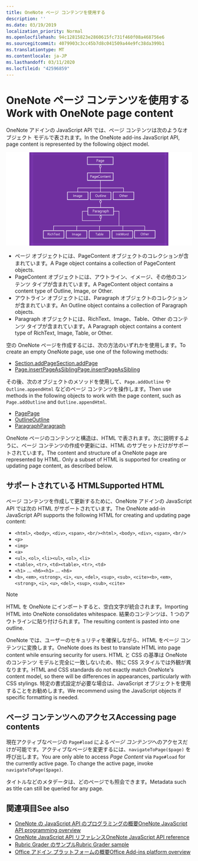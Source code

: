 ```yaml
---
title: OneNote ページ コンテンツを使用する
description: ''
ms.date: 03/19/2019
localization_priority: Normal
ms.openlocfilehash: 94c12815823e2860615fc731f460f08a468756e6
ms.sourcegitcommit: 4079903c3cc45b7d8c041509a44e9fc38da399b1
ms.translationtype: MT
ms.contentlocale: ja-JP
ms.lasthandoff: 03/11/2020
ms.locfileid: "42596859"
---
```

# <a name="work-with-onenote-page-content"></a><span data-ttu-id="649f2-102">OneNote ページ コンテンツを使用する</span><span class="sxs-lookup"><span data-stu-id="649f2-102">Work with OneNote page content</span></span>

<span data-ttu-id="649f2-103">OneNote アドインの JavaScript API では、ページ コンテンツは次のようなオブジェクト モデルで表されます。</span><span class="sxs-lookup"><span data-stu-id="649f2-103">In the OneNote add-ins JavaScript API, page content is represented by the following object model.</span></span>

  ![OneNote ページのオブジェクト モデル図](../images/one-note-om-page.png)

- <span data-ttu-id="649f2-105">ページ オブジェクトには、PageContent オブジェクトのコレクションが含まれています。</span><span class="sxs-lookup"><span data-stu-id="649f2-105">A Page object contains a collection of PageContent objects.</span></span>
- <span data-ttu-id="649f2-106">PageContent オブジェクトには、アウトライン、イメージ、その他のコンテンツ タイプが含まれています。</span><span class="sxs-lookup"><span data-stu-id="649f2-106">A PageContent object contains a content type of Outline, Image, or Other.</span></span>
- <span data-ttu-id="649f2-107">アウトライン オブジェクトには、Paragraph オブジェクトのコレクションが含まれています。</span><span class="sxs-lookup"><span data-stu-id="649f2-107">An Outline object contains a collection of Paragraph objects.</span></span>
- <span data-ttu-id="649f2-108">Paragraph オブジェクトには、RichText、Image、Table、Other のコンテンツ タイプが含まれています。</span><span class="sxs-lookup"><span data-stu-id="649f2-108">A Paragraph object contains a content type of RichText, Image, Table, or Other.</span></span>

<span data-ttu-id="649f2-109">空の OneNote ページを作成するには、次の方法のいずれかを使用します。</span><span class="sxs-lookup"><span data-stu-id="649f2-109">To create an empty OneNote page, use one of the following methods:</span></span>

- [<span data-ttu-id="649f2-110">Section.addPage</span><span class="sxs-lookup"><span data-stu-id="649f2-110">Section.addPage</span></span>](/javascript/api/onenote/onenote.section#addpage-title-)
- [<span data-ttu-id="649f2-111">Page.insertPageAsSibling</span><span class="sxs-lookup"><span data-stu-id="649f2-111">Page.insertPageAsSibling</span></span>](/javascript/api/onenote/onenote.section#insertsectionassibling-location--title-)

<span data-ttu-id="649f2-112">その後、次のオブジェクトのメソッドを使用して、`Page.addOutline` や `Outline.appendHtml` などのページ コンテンツを操作します。</span><span class="sxs-lookup"><span data-stu-id="649f2-112">Then use methods in the following objects to work with the page content, such as `Page.addOutline` and `Outline.appendHtml`.</span></span>

- [<span data-ttu-id="649f2-113">Page</span><span class="sxs-lookup"><span data-stu-id="649f2-113">Page</span></span>](/javascript/api/onenote/onenote.page)
- [<span data-ttu-id="649f2-114">Outline</span><span class="sxs-lookup"><span data-stu-id="649f2-114">Outline</span></span>](/javascript/api/onenote/onenote.outline)
- [<span data-ttu-id="649f2-115">Paragraph</span><span class="sxs-lookup"><span data-stu-id="649f2-115">Paragraph</span></span>](/javascript/api/onenote/onenote.paragraph)

<span data-ttu-id="649f2-p101">OneNote ページのコンテンツと構造は、HTML で表されます。次に説明するように、ページ コンテンツの作成や更新には、HTML のサブセットだけがサポートされています。</span><span class="sxs-lookup"><span data-stu-id="649f2-p101">The content and structure of a OneNote page are represented by HTML. Only a subset of HTML is supported for creating or updating page content, as described below.</span></span>

## <a name="supported-html"></a><span data-ttu-id="649f2-118">サポートされている HTML</span><span class="sxs-lookup"><span data-stu-id="649f2-118">Supported HTML</span></span>

<span data-ttu-id="649f2-119">ページ コンテンツを作成して更新するために、OneNote アドインの JavaScript API では次の HTML がサポートされています。</span><span class="sxs-lookup"><span data-stu-id="649f2-119">The OneNote add-in JavaScript API supports the following HTML for creating and updating page content:</span></span>

- <span data-ttu-id="649f2-120">`<html>`, `<body>`, `<div>`, `<span>`, `<br/>`</span><span class="sxs-lookup"><span data-stu-id="649f2-120">`<html>`, `<body>`, `<div>`, `<span>`, `<br/>`</span></span>
- `<p>`
- `<img>`
- `<a>`
- <span data-ttu-id="649f2-121">`<ul>`, `<ol>`, `<li>`</span><span class="sxs-lookup"><span data-stu-id="649f2-121">`<ul>`, `<ol>`, `<li>`</span></span>
- <span data-ttu-id="649f2-122">`<table>`, `<tr>`, `<td>`</span><span class="sxs-lookup"><span data-stu-id="649f2-122">`<table>`, `<tr>`, `<td>`</span></span>
- <span data-ttu-id="649f2-123">`<h1>` ... `<h6>`</span><span class="sxs-lookup"><span data-stu-id="649f2-123">`<h1>` ... `<h6>`</span></span>
- <span data-ttu-id="649f2-124">`<b>`, `<em>`, `<strong>`, `<i>`, `<u>`, `<del>`, `<sup>`, `<sub>`, `<cite>`</span><span class="sxs-lookup"><span data-stu-id="649f2-124">`<b>`, `<em>`, `<strong>`, `<i>`, `<u>`, `<del>`, `<sup>`, `<sub>`, `<cite>`</span></span>

> [!NOTE]
> <span data-ttu-id="649f2-125">HTML を OneNote にインポートすると、空白文字が統合されます。</span><span class="sxs-lookup"><span data-stu-id="649f2-125">Importing HTML into OneNote consolidates whitespace.</span></span> <span data-ttu-id="649f2-126">結果のコンテンツは、1 つのアウトラインに貼り付けられます。</span><span class="sxs-lookup"><span data-stu-id="649f2-126">The resulting content is pasted into one outline.</span></span>

<span data-ttu-id="649f2-127">OneNote では、ユーザーのセキュリティを確保しながら、HTML をページ コンテンツに変換します。</span><span class="sxs-lookup"><span data-stu-id="649f2-127">OneNote does its best to translate HTML into page content while ensuring security for users.</span></span> <span data-ttu-id="649f2-128">HTML と CSS の基準は OneNote のコンテンツ モデルと完全に一致しないため、特に CSS スタイルでは外観が異なります。</span><span class="sxs-lookup"><span data-stu-id="649f2-128">HTML and CSS standards do not exactly match OneNote's content model, so there will be differences in appearances, particularly with CSS stylings.</span></span> <span data-ttu-id="649f2-129">特定の書式設定が必要な場合は、JavaScript オブジェクトを使用することをお勧めします。</span><span class="sxs-lookup"><span data-stu-id="649f2-129">We recommend using the JavaScript objects if specific formatting is needed.</span></span>

## <a name="accessing-page-contents"></a><span data-ttu-id="649f2-130">ページ コンテンツへのアクセス</span><span class="sxs-lookup"><span data-stu-id="649f2-130">Accessing page contents</span></span>

<span data-ttu-id="649f2-p104">現在アクティブなページの `Page#load` による*ページ コンテンツ*へのアクセスだけが可能です。アクティブなページを変更するには、`navigateToPage($page)` を呼び出します。</span><span class="sxs-lookup"><span data-stu-id="649f2-p104">You are only able to access *Page Content* via `Page#load` for the currently active page. To change the active  page, invoke `navigateToPage($page)`.</span></span>

<span data-ttu-id="649f2-133">タイトルなどのメタデータは、どのページでも照会できます。</span><span class="sxs-lookup"><span data-stu-id="649f2-133">Metadata such as title can still be queried for any page.</span></span>

## <a name="see-also"></a><span data-ttu-id="649f2-134">関連項目</span><span class="sxs-lookup"><span data-stu-id="649f2-134">See also</span></span>

- [<span data-ttu-id="649f2-135">OneNote の JavaScript API のプログラミングの概要</span><span class="sxs-lookup"><span data-stu-id="649f2-135">OneNote JavaScript API programming overview</span></span>](onenote-add-ins-programming-overview.md)
- [<span data-ttu-id="649f2-136">OneNote JavaScript API リファレンス</span><span class="sxs-lookup"><span data-stu-id="649f2-136">OneNote JavaScript API reference</span></span>](../reference/overview/onenote-add-ins-javascript-reference.md)
- [<span data-ttu-id="649f2-137">Rubric Grader のサンプル</span><span class="sxs-lookup"><span data-stu-id="649f2-137">Rubric Grader sample</span></span>](https://github.com/OfficeDev/OneNote-Add-in-Rubric-Grader)
- [<span data-ttu-id="649f2-138">Office アドイン プラットフォームの概要</span><span class="sxs-lookup"><span data-stu-id="649f2-138">Office Add-ins platform overview</span></span>](../overview/office-add-ins.md)

